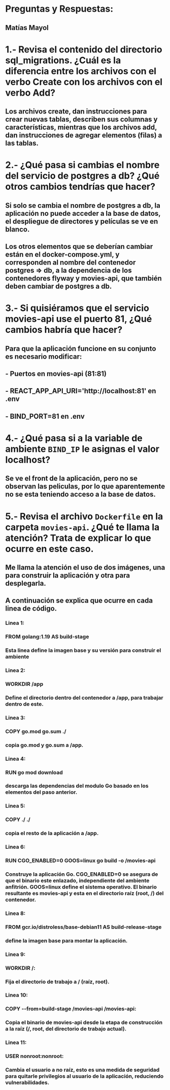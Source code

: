 # Preguntas y Respuestas:
## Matías Mayol

# 1.- Revisa el contenido del directorio sql_migrations. ¿Cuál es la diferencia entre los archivos con el verbo Create con los archivos con el verbo Add?

## Los archivos create, dan instrucciones para crear nuevas tablas, describen sus columnas y características, mientras que los archivos add, dan instrucciones de agregar elementos (filas) a las tablas. 

# 2.- ¿Qué pasa si cambias el nombre del servicio de postgres a db? ¿Qué otros cambios tendrías que hacer?

## Si solo se cambia el nombre de postgres a db, la aplicación no puede acceder a la base de datos, el despliegue de directores y películas se ve en blanco. 
## Los otros elementos que se deberían cambiar están en el docker-compose.yml, y corresponden al nombre del contenedor postgres => db, a la dependencia de los contenedores flyway y movies-api, que también deben cambiar de postgres a db.

# 3.- Si quisiéramos que el servicio movies-api use el puerto 81, ¿Qué cambios habría que hacer? 

## Para que la aplicación funcione en su conjunto es necesario modificar: 
## - Puertos en movies-api (81:81)
## - REACT_APP_API_URI='http://localhost:81' en .env
## - BIND_PORT=81 en .env

# 4.- ¿Qué pasa si a la variable de ambiente `BIND_IP` le asignas el valor localhost?

## Se ve el front de la aplicación, pero no se observan las peliculas, por lo que aparentemente no se esta teniendo acceso a la base de datos. 

# 5.- Revisa el archivo `Dockerfile` en la carpeta `movies-api`. ¿Qué te llama la atención? Trata de explicar lo que ocurre en este caso.

## Me llama la atención el uso de dos imágenes, una para construir la aplicación y otra para desplegarla. 

## A continuación se explica que ocurre en cada linea de código. 

### Linea 1:
### FROM golang:1.19 AS build-stage
### Esta linea define la imagen base y su versión para construir el ambiente

### Linea 2:
### WORKDIR /app
### Define el directorio dentro del contenedor a /app, para trabajar dentro de este. 

### Linea 3:
### COPY go.mod go.sum ./
### copia go.mod y go.sum a /app.

### Linea 4:
### RUN go mod download
### descarga las dependencias del modulo Go basado en los elementos del paso anterior. 

### Linea 5:
### COPY ./ ./
### copia el resto de la aplicación a /app.

### Linea 6:
### RUN CGO_ENABLED=0 GOOS=linux go build -o /movies-api
### Construye la aplicación Go. CGO_ENABLED=0 se asegura de que el binario este enlazado, independiente del ambiente anfitrión. GOOS=linux define el sistema operativo. El binario resultante es movies-api y esta en el directorio raíz (root, /) del contenedor.

### Linea 8:
### FROM gcr.io/distroless/base-debian11 AS build-release-stage
### define la imagen base para montar la aplicación. 

### Linea 9:
### WORKDIR /:
### Fija el directorio de trabajo a / (raíz, root).

### Linea 10:
### COPY --from=build-stage /movies-api /movies-api:
### Copia el binario de movies-api desde la etapa de construcción a la raíz (/, root, del directorio de trabajo actual).

### Linea 11:
### USER nonroot:nonroot:
### Cambia el usuario a no raíz, esto es una medida de seguridad para quitarle privilegios al usuario de la aplicación, reduciendo vulnerabilidades. 



























